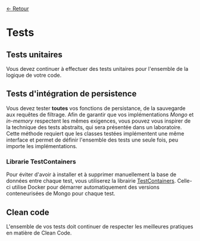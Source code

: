 [← Retour](../README.md)

# Tests

## Tests unitaires

Vous devez continuer à effectuer des tests unitaires pour l'ensemble de la logique de votre code.

## Tests d'intégration de persistence

Vous devez tester **toutes** vos fonctions de persistance, de la sauvegarde aux requêtes de filtrage. Afin de garantir que vos implémentations *Mongo* et *in-memory* respectent les mêmes exigences, vous pouvez vous inspirer de la technique des tests abstraits, qui sera présentée dans un laboratoire. Cette méthode requiert que les classes testées implémentent une même interface et permet de définir l'ensemble des tests une seule fois, peu importe les implémentations.

### Librarie TestContainers

Pour éviter d'avoir à installer et à supprimer manuellement la base de données entre chaque test, vous utiliserez la librairie [TestContainers](https://java.testcontainers.org/). Celle-ci utilise Docker pour démarrer automatiquement des versions conteneurisées de Mongo pour chaque test.

## Clean code

L'ensemble de vos tests doit continuer de respecter les meilleures pratiques en matière de Clean Code.
